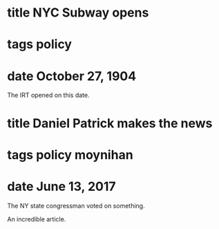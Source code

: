 # title NYC Subway opens
# tags policy
# date October 27, 1904

The IRT opened on this date.
# title Daniel Patrick makes the news
# tags policy moynihan
# date June 13, 2017

The NY state congressman voted on something.

An incredible article.
